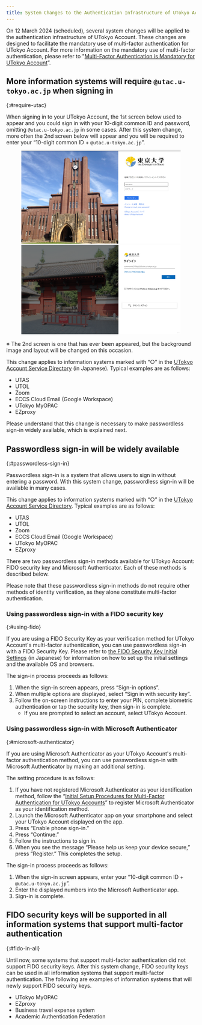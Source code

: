 ```yaml
---
title: System Changes to the Authentication Infrastructure of UTokyo Account
---
```


On 12 March 2024 (scheduled), several system changes will be applied to the authentication infrastructure of UTokyo Account. These changes are designed to facilitate the mandatory use of multi-factor authentication for UTokyo Account. For more information on the mandatory use of multi-factor authentication, please refer to "[Multi-Factor Authentication is Mandatory for UTokyo Account](/en/notice/2024/mfa100-schedule)”.

## More information systems will require `@utac.u-tokyo.ac.jp` when signing in
{:#require-utac}

When signing in to your UTokyo Account, the 1st screen below used to appear and you could sign in with your 10-digit common ID and password, omitting `@utac.u-tokyo.ac.jp` in some cases. After this system change, more often the 2nd screen below will appear and you will be required to enter your “10-digit common ID + `@utac.u-tokyo.ac.jp`”.

<figure class="gallery">
    <img src="./yasuda.png" class="border">
    <img src="./akamon.png" class="border">
</figure>

※ The 2nd screen is one that has ever been appeared, but the background image and layout will be changed on this occasion.

This change applies to information systems marked with “○” in the [UTokyo Account Service Directory](https://login.adm.u-tokyo.ac.jp/utokyoaccount/ ) (in Japanese). Typical examples are as follows:

- UTAS
- UTOL
- Zoom
- ECCS Cloud Email (Google Workspace)
- UTokyo MyOPAC
- EZproxy

Please understand that this change is necessary to make passwordless sign-in widely available, which is explained next.

## Passwordless sign-in will be widely available
{:#passwordless-sign-in}

Passwordless sign-in is a system that allows users to sign in without entering a password. With this system change, passwordless sign-in will be available in many cases.

This change applies to information systems marked with “○” in the [UTokyo Account Service Directory](https://login.adm.u-tokyo.ac.jp/utokyoaccount/). Typical examples are as follows:

- UTAS
- UTOL
- Zoom
- ECCS Cloud Email (Google Workspace)
- UTokyo MyOPAC
- EZproxy

There are two passwordless sign-in methods available for UTokyo Account: FIDO security key and Microsoft Authenticator. Each of these methods is described below.

Please note that these passwordless sign-in methods do not require other methods of identity verification, as they alone constitute multi-factor authentication.

### Using passwordless sign-in with a FIDO security key
{:#using-fido}

If you are using a FIDO Security Key as your verification method for UTokyo Account's multi-factor authentication, you can use passwordless sign-in with a FIDO Security Key. Please refer to [the FIDO Security Key Initial Settings](/utokyo_account/mfa/fido-security_key/) (in Japanese) for information on how to set up the initial settings and the available OS and browsers.

The sign-in process proceeds as follows:

1. When the sign-in screen appears, press “Sign-in options”.
2. When multiple options are displayed, select “Sign in with security key”.
3. Follow the on-screen instructions to enter your PIN, complete biometric authentication or tap the security key, then sign-in is complete.
   - If you are prompted to select an account, select UTokyo Account.

### Using passwordless sign-in with Microsoft Authenticator
{:#microsoft-authenticator}

If you are using Microsoft Authenticator as your UTokyo Account's multi-factor authentication method, you can use passwordless sign-in with Microsoft Authenticator by making an additional setting.

The setting procedure is as follows:

1. If you have not registered Microsoft Authenticator as your identification method, follow the “[Initial Setup Procedures for Multi-Factor Authentication for UTokyo Accounts](/en/utokyo_account/mfa/initial/)” to register Microsoft Authenticator as your identification method.
2. Launch the Microsoft Authenticator app on your smartphone and select your UTokyo Account displayed on the app.
3. Press “Enable phone sign-in.”
4. Press “Continue.”
5. Follow the instructions to sign in.
6. When you see the message “Please help us keep your device secure,” press “Register.” This completes the setup. 

The sign-in process proceeds as follows:

1. When the sign-in screen appears, enter your “10-digit common ID + `@utac.u-tokyo.ac.jp`”.
2. Enter the displayed numbers into the Microsoft Authenticator app.
3. Sign-in is complete.

## FIDO security keys will be supported in all information systems that support multi-factor authentication
{:#fido-in-all}

Until now, some systems that support multi-factor authentication did not support FIDO security keys. After this system change, FIDO security keys can be used in all information systems that support multi-factor authentication. The following are examples of information systems that will newly support FIDO security keys.

- UTokyo MyOPAC
- EZproxy
- Business travel expense system
- Academic Authentication Federation

